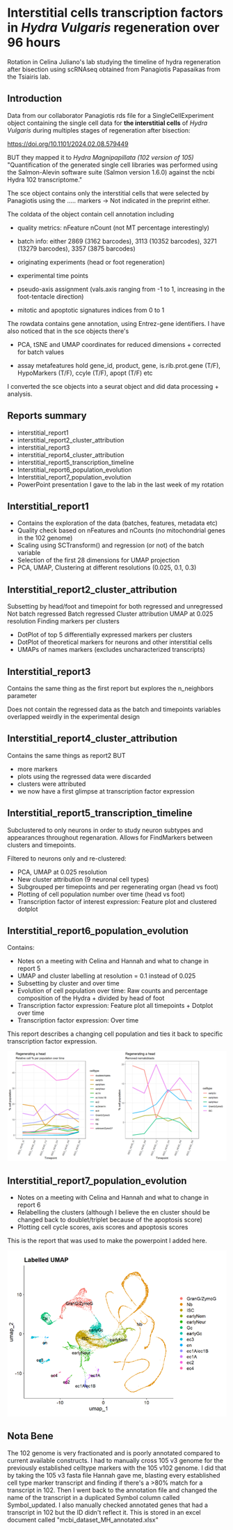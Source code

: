 # Interstitial cells transcription factors in *Hydra Vulgaris* regeneration over 96 hours

Rotation in Celina Juliano's lab studying the timeline of hydra regeneration after bisection using scRNAseq obtained from Panagiotis Papasaikas from the Tsiairis lab.

## Introduction

Data from our collaborator Panagiotis rds file for a SingleCellExperiment object containing the single cell data for **the interstitial cells** of *Hydra Vulgaris* during multiples stages of regeneration after bisection:

<https://doi.org/10.1101/2024.02.08.579449>

BUT they mapped it to *Hydra Magnipapillata (102 version of 105)* "Quantification of the generated single cell libraries was performed using the Salmon-Alevin software suite 
(Salmon version 1.6.0) against the ncbi Hydra 102 transcriptome."

The sce object contains only the interstitial cells that were selected by Panagiotis using the ..... markers -> Not indicated in the preprint either.

The coldata of the object contain cell annotation including

-   quality metrics: nFeature nCount (not MT percentage interestingly)

-   batch info: either 2869 (3162 barcodes), 3113 (10352 barcodes), 3271
    (13279 barcodes), 3357 (3875 barcodes)

-   originating experiments (head or foot regeneration)

-   experimental time points

-   pseudo-axis assignment (vals.axis ranging from -1 to 1, increasing in
    the foot-tentacle direction)

-   mitotic and apoptotic signatures indices from 0 to 1

The rowdata contains gene annotation, using Entrez-gene identifiers. I
have also noticed that in the sce objects there's

-   PCA, tSNE and UMAP coordinates for reduced dimensions + corrected
    for batch values

-   assay metafeatures hold gene_id, product, gene, is.rib.prot.gene
    (T/F), HypoMarkers (T/F), ccyle (T/F), apopt (T/F) etc

I converted the sce objects into a seurat object and did data processing + analysis.

## Reports summary

-    interstitial_report1
-    interstitial_report2_cluster_attribution
-    interstitial_report3
-    interstitial_report4_cluster_attribution
-    interstitial_report5_transcription_timeline
-    Interstitial_report6_population_evolution
-    Interstitial_report7_population_evolution
-    PowerPoint presentation I gave to the lab in the last week of my rotation

## Interstitial_report1

-    Contains the exploration of the data (batches, features, metadata etc)
-    Quality check based on nFeatures and nCounts (no mitochondrial genes in the 102 genome)
-    Scaling using SCTransform() and regression (or not) of the batch variable
-    Selection of the first 28 dimensions for UMAP projection
-    PCA, UMAP, Clustering at different resolutions (0.025, 0.1, 0.3)

## Interstitial_report2_cluster_attribution

Subsetting by head/foot and timepoint for both regressed and unregressed
Not batch regressed
Batch regressed
Cluster attribution
UMAP at 0.025 resolution
Finding markers per clusters
-    DotPlot of top 5 differentially expressed markers per clusters
-    DotPlot of theoretical markers for neurons and other interstitial cells
-    UMAPs of names markers (excludes uncharacterized transcripts)

## Interstitial_report3

Contains the same thing as the first report but explores the n_neighbors parameter

Does not contain the regressed data as the batch and timepoints variables overlapped weirdly in the experimental design

## Interstitial_report4_cluster_attribution

Contains the same things as report2 BUT
-    more markers
-    plots using the regressed data were discarded
-    clusters were attributed
-    we now have a first glimpse at transcription factor expression

## Interstitial_report5_transcription_timeline

Subclustered to only neurons in order to study neuron subtypes and appearances throughout regenaration.
Allows for FindMarkers between clusters and timepoints.

Filtered to neurons only and re-clustered:

-    PCA, UMAP at 0.025 resolution
-    New cluster attribution (9 neuronal cell types)
-    Subgrouped per timepoints and per regenerating organ (head vs foot)
-    Plotting of cell population number over time (head vs foot)
-    Transcription factor of interest expression: Feature plot and clustered dotplot

## Interstitial_report6_population_evolution

Contains:

-    Notes on a meeting with Celina and Hannah and what to change in report 5
-    UMAP and cluster labelling at resolution = 0.1 instead of 0.025
-    Subsetting by cluster and over time
-    Evolution of cell population over time: Raw counts and percentage composition of the Hydra + divided by head of foot
-    Transcription factor expression: Feature plot all timepoints + Dotplot over time
-    Transcription factor expression: Over time

This report describes a changing cell population and ties it back to specific transcription factor expression.

![image](figures/interstitial/unnamed-chunk-11-1.png)

## Interstitial_report7_population_evolution

-    Notes on a meeting with Celina and Hannah and what to change in report 6
-    Relabelling the clusters (although I believe the en cluster should be changed back to doublet/triplet because of the apoptosis score)
-    Plotting cell cycle scores, axis scores and apoptosis scores

This is the report that was used to make the powerpoint I added here.

![image](figures/interstitial/umap.png)

## Nota Bene

The 102 genome is very fractionated and is poorly annotated compared to current available constructs.
I had to manually cross 105 v3 genome for the previously established celltype markers with the 105 v102 genome.
I did that by taking the 105 v3 fasta file Hannah gave me, blasting every established cell type marker transcript and finding if there's a >80% match for a transcript in 102. 
Then I went back to the annotation file and changed the name of the transcript in a duplicated Symbol column called Symbol_updated.
I also manually checked annotated genes that had a transcript in 102 but the ID didn't reflect it.
This is stored in an excel document called "mcbi_dataset_MH_annotated.xlsx"








